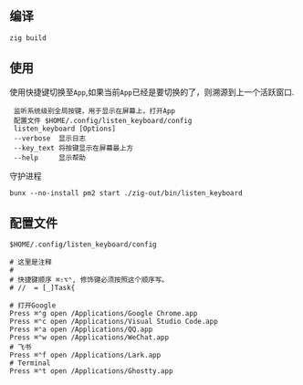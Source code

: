 ## 编译
```shell
zig build
```
## 使用

使用快捷键切换至`App`,如果当前`App`已经是要切换的了，则溯源到上一个活跃窗口.

```shell
 监听系统级别全局按键，用于显示在屏幕上，打开App
 配置文件 $HOME/.config/listen_keyboard/config
 listen_keyboard [Options]
 --verbose  显示日志
 --key_text 将按键显示在屏幕最上方
 --help     显示帮助
```

守护进程
```shell
bunx --no-install pm2 start ./zig-out/bin/listen_keyboard
```

## 配置文件

`$HOME/.config/listen_keyboard/config`

``` shell
# 这里是注释
# 
# 快捷键顺序 ⌘⇧⌥⌃, 修饰键必须按照这个顺序写。
# //  = [_]Task{

# 打开Google
Press ⌘⌃g open /Applications/Google Chrome.app
Press ⌘⌃c open /Applications/Visual Studio Code.app
Press ⌘⌃a open /Applications/QQ.app
Press ⌘⌃w open /Applications/WeChat.app
# 飞书
Press ⌘⌃f open /Applications/Lark.app
# Terminal
Press ⌘⌃t open /Applications/Ghostty.app

```
